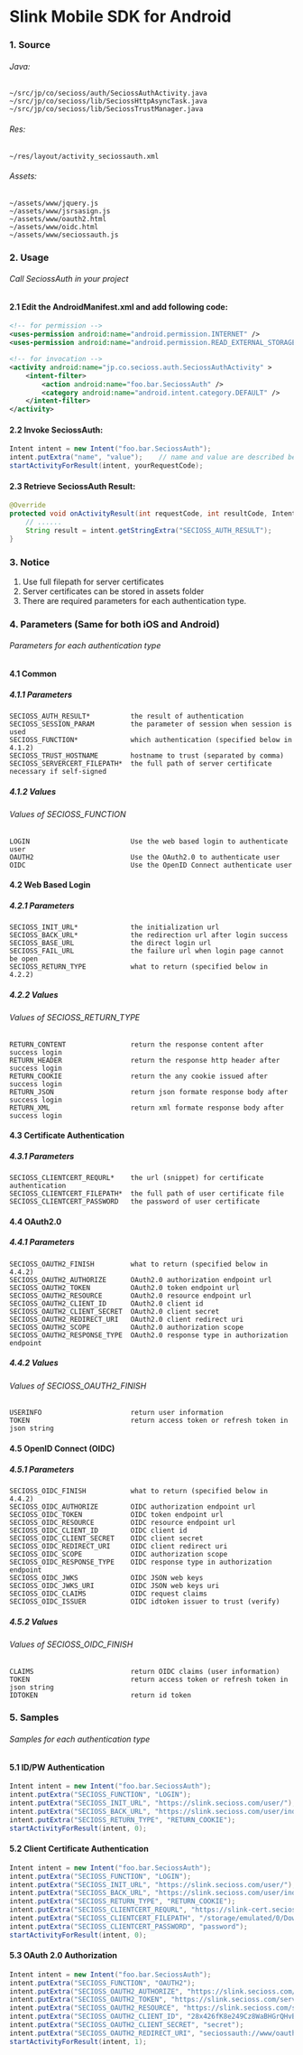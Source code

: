 
# Slink Mobile SDK for Android
### 1. Source
###### Java:
    ~/src/jp/co/secioss/auth/SeciossAuthActivity.java
    ~/src/jp/co/secioss/lib/SeciossHttpAsyncTask.java
    ~/src/jp/co/secioss/lib/SeciossTrustManager.java
###### Res:
    ~/res/layout/activity_seciossauth.xml

###### Assets:
    ~/assets/www/jquery.js
    ~/assets/www/jsrsasign.js
    ~/assets/www/oauth2.html
    ~/assets/www/oidc.html
    ~/assets/www/seciossauth.js

### 2. Usage
###### Call SeciossAuth in your project
#### 2.1 Edit the AndroidManifest.xml and add following code:
``` xml
<!-- for permission -->
<uses-permission android:name="android.permission.INTERNET" />
<uses-permission android:name="android.permission.READ_EXTERNAL_STORAGE" />

<!-- for invocation -->
<activity android:name="jp.co.secioss.auth.SeciossAuthActivity" >
    <intent-filter>
        <action android:name="foo.bar.SeciossAuth" />
        <category android:name="android.intent.category.DEFAULT" />
    </intent-filter>
</activity>
```
#### 2.2 Invoke SeciossAuth:
``` java
Intent intent = new Intent("foo.bar.SeciossAuth");
intent.putExtra("name", "value");    // name and value are described below in 4.
startActivityForResult(intent, yourRequestCode);
```
#### 2.3 Retrieve SeciossAuth Result:
``` java
@Override
protected void onActivityResult(int requestCode, int resultCode, Intent intent) {
    // ......
    String result = intent.getStringExtra("SECIOSS_AUTH_RESULT");
}
```

### 3. Notice
1. Use full filepath for server certificates<br>
2. Server certificates can be stored in assets folder<br>
3. There are required parameters for each authentication type.<br>

### 4. Parameters (Same for both iOS and Android)
###### Parameters for each authentication type
#### 4.1 Common
##### 4.1.1 Parameters
    SECIOSS_AUTH_RESULT*          the result of authentication
    SECIOSS_SESSION_PARAM         the parameter of session when session is used
    SECIOSS_FUNCTION*             which authentication (specified below in 4.1.2)
    SECIOSS_TRUST_HOSTNAME        hostname to trust (separated by comma)
    SECIOSS_SERVERCERT_FILEPATH*  the full path of server certificate necessary if self-signed

##### 4.1.2 Values
###### Values of SECIOSS_FUNCTION
    LOGIN                         Use the web based login to authenticate user
    OAUTH2                        Use the OAuth2.0 to authenticate user
    OIDC                          Use the OpenID Connect authenticate user

#### 4.2 Web Based Login
##### 4.2.1 Parameters
    SECIOSS_INIT_URL*             the initialization url
    SECIOSS_BACK_URL*             the redirection url after login success
    SECIOSS_BASE_URL              the direct login url
    SECIOSS_FAIL_URL              the failure url when login page cannot be open
    SECIOSS_RETURN_TYPE           what to return (specified below in 4.2.2)

##### 4.2.2 Values
###### Values of SECIOSS_RETURN_TYPE
    RETURN_CONTENT	              return the response content after success login
    RETURN_HEADER                 return the response http header after success login
    RETURN_COOKIE                 return the any cookie issued after success login
    RETURN_JSON                   return json formate response body after success login
    RETURN_XML                    return xml formate response body after success login

#### 4.3 Certificate Authentication
##### 4.3.1 Parameters
    SECIOSS_CLIENTCERT_REQURL*    the url (snippet) for certificate authentication
    SECIOSS_CLIENTCERT_FILEPATH*  the full path of user certificate file
    SECIOSS_CLIENTCERT_PASSWORD   the password of user certificate

#### 4.4 OAuth2.0
##### 4.4.1 Parameters
    SECIOSS_OAUTH2_FINISH         what to return (specified below in 4.4.2)
    SECIOSS_OAUTH2_AUTHORIZE      OAuth2.0 authorization endpoint url
    SECIOSS_OAUTH2_TOKEN          OAuth2.0 token endpoint url
    SECIOSS_OAUTH2_RESOURCE       OAuth2.0 resource endpoint url
    SECIOSS_OAUTH2_CLIENT_ID      OAuth2.0 client id
    SECIOSS_OAUTH2_CLIENT_SECRET  OAuth2.0 client secret
    SECIOSS_OAUTH2_REDIRECT_URI   OAuth2.0 client redirect uri
    SECIOSS_OAUTH2_SCOPE          OAuth2.0 authorization scope
    SECIOSS_OAUTH2_RESPONSE_TYPE  OAuth2.0 response type in authorization endpoint

##### 4.4.2 Values
###### Values of SECIOSS_OAUTH2_FINISH
    USERINFO                      return user information
    TOKEN                         return access token or refresh token in json string

#### 4.5 OpenID Connect (OIDC)
##### 4.5.1 Parameters
    SECIOSS_OIDC_FINISH           what to return (specified below in 4.4.2)
    SECIOSS_OIDC_AUTHORIZE        OIDC authorization endpoint url
    SECIOSS_OIDC_TOKEN            OIDC token endpoint url
    SECIOSS_OIDC_RESOURCE         OIDC resource endpoint url
    SECIOSS_OIDC_CLIENT_ID        OIDC client id
    SECIOSS_OIDC_CLIENT_SECRET    OIDC client secret
    SECIOSS_OIDC_REDIRECT_URI     OIDC client redirect uri
    SECIOSS_OIDC_SCOPE            OIDC authorization scope
    SECIOSS_OIDC_RESPONSE_TYPE    OIDC response type in authorization endpoint
    SECIOSS_OIDC_JWKS             OIDC JSON web keys
    SECIOSS_OIDC_JWKS_URI         OIDC JSON web keys uri
    SECIOSS_OIDC_CLAIMS           OIDC request claims
    SECIOSS_OIDC_ISSUER           OIDC idtoken issuer to trust (verify)

##### 4.5.2 Values
###### Values of SECIOSS_OIDC_FINISH
    CLAIMS                        return OIDC claims (user information)
    TOKEN                         return access token or refresh token in json string
    IDTOKEN                       return id token

### 5. Samples
###### Samples for each authentication type
#### 5.1 ID/PW Authentication
``` Java
Intent intent = new Intent("foo.bar.SeciossAuth");
intent.putExtra("SECIOSS_FUNCTION", "LOGIN");
intent.putExtra("SECIOSS_INIT_URL", "https://slink.secioss.com/user/");
intent.putExtra("SECIOSS_BACK_URL", "https://slink.secioss.com/user/index.php");
intent.putExtra("SECIOSS_RETURN_TYPE", "RETURN_COOKIE");
startActivityForResult(intent, 0);
```

#### 5.2 Client Certificate Authentication
``` Java
Intent intent = new Intent("foo.bar.SeciossAuth");
intent.putExtra("SECIOSS_FUNCTION", "LOGIN");
intent.putExtra("SECIOSS_INIT_URL", "https://slink.secioss.com/user/");
intent.putExtra("SECIOSS_BACK_URL", "https://slink.secioss.com/user/index.php");
intent.putExtra("SECIOSS_RETURN_TYPE", "RETURN_COOKIE");
intent.putExtra("SECIOSS_CLIENTCERT_REQURL", "https://slink-cert.secioss.com/");
intent.putExtra("SECIOSS_CLIENTCERT_FILEPATH", "/storage/emulated/0/Download/user01.p12");
intent.putExtra("SECIOSS_CLIENTCERT_PASSWORD", "password");
startActivityForResult(intent, 0);
```

#### 5.3 OAuth 2.0 Authorization
``` Java
Intent intent = new Intent("foo.bar.SeciossAuth");
intent.putExtra("SECIOSS_FUNCTION", "OAUTH2");
intent.putExtra("SECIOSS_OAUTH2_AUTHORIZE", "https://slink.secioss.com/service/oauth/authorize.php");
intent.putExtra("SECIOSS_OAUTH2_TOKEN", "https://slink.secioss.com/service/oauth/token.php");
intent.putExtra("SECIOSS_OAUTH2_RESOURCE", "https://slink.secioss.com/service/oauth/resource.php");
intent.putExtra("SECIOSS_OAUTH2_CLIENT_ID", "28x426fK8e249Cz8WaBHGrQHvBxrLn5t");
intent.putExtra("SECIOSS_OAUTH2_CLIENT_SECRET", "secret");
intent.putExtra("SECIOSS_OAUTH2_REDIRECT_URI", "seciossauth://www/oauth2.html");
startActivityForResult(intent, 1);
```


